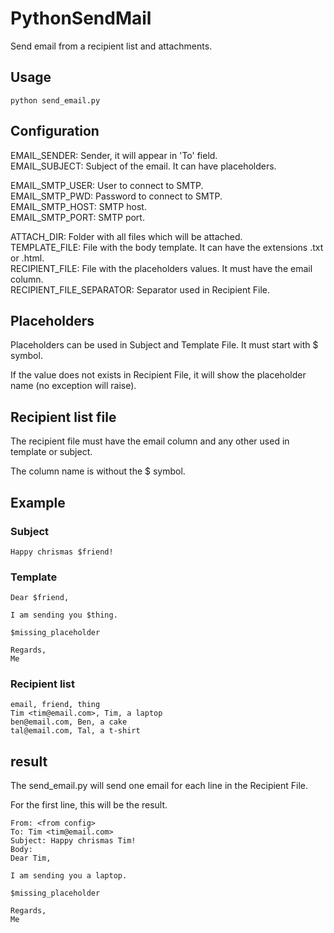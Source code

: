 # PythonSendMail
Send email from a recipient list and attachments.

## Usage
```
python send_email.py
```

## Configuration
EMAIL_SENDER: Sender, it will appear in 'To' field.<br>
EMAIL_SUBJECT: Subject of the email. It can have placeholders.<br>

EMAIL_SMTP_USER: User to connect to SMTP.<br>
EMAIL_SMTP_PWD: Password to connect to SMTP.<br>
EMAIL_SMTP_HOST: SMTP host.<br>
EMAIL_SMTP_PORT: SMTP port.<br>

ATTACH_DIR: Folder with all files which will be attached.<br>
TEMPLATE_FILE: File with the body template. It can have the extensions .txt or .html.<br>
RECIPIENT_FILE: File with the placeholders values. It must have the email column.<br>
RECIPIENT_FILE_SEPARATOR: Separator used in Recipient File.<br>

## Placeholders
Placeholders can be used in Subject and Template File. It must start with $ symbol.

If the value does not exists in Recipient File, it will show the placeholder name (no exception will raise).

## Recipient list file
The recipient file must have the email column and any other used in template or subject.

The column name is without the $ symbol.

## Example
### Subject
```
Happy chrismas $friend!
```

### Template
```
Dear $friend,

I am sending you $thing.

$missing_placeholder

Regards,
Me
```

### Recipient list
```
email, friend, thing
Tim <tim@email.com>, Tim, a laptop
ben@email.com, Ben, a cake
tal@email.com, Tal, a t-shirt
```

## result
The send_email.py will send one email for each line in the Recipient File.

For the first line, this will be the result.
```
From: <from config>
To: Tim <tim@email.com>
Subject: Happy chrismas Tim!
Body:
Dear Tim,

I am sending you a laptop.

$missing_placeholder

Regards,
Me
```